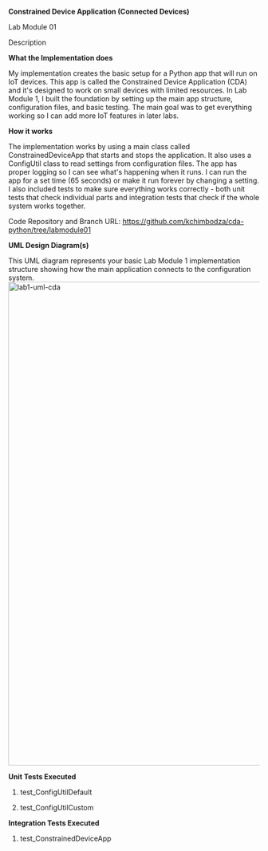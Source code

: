 **Constrained Device Application (Connected Devices)**

Lab Module 01

Description

**What the Implementation does**

My implementation creates the basic setup for a Python app that will run on IoT devices. This app is called the Constrained Device Application (CDA) and it's designed to work on small devices with limited resources. In Lab Module 1, I built the foundation by setting up the main app structure, configuration files, and basic testing. The main goal was to get everything working so I can add more IoT features in later labs.

**How it works**

The implementation works by using a main class called ConstrainedDeviceApp that starts and stops the application. It also uses a ConfigUtil class to read settings from configuration files. The app has proper logging so I can see what's happening when it runs. I can run the app for a set time (65 seconds) or make it run forever by changing a setting. I also included tests to make sure everything works correctly - both unit tests that check individual parts and integration tests that check if the whole system works together.

Code Repository and Branch
URL: https://github.com/kchimbodza/cda-python/tree/labmodule01

**UML Design Diagram(s)**

This UML diagram represents your basic Lab Module 1 implementation structure showing how the main application connects to the configuration system.
<img width="1264" height="970" alt="lab1-uml-cda" src="https://github.com/user-attachments/assets/bef4cb05-e33f-4ca5-af8f-7d588423bf9a" />

**Unit Tests Executed**

1. test_ConfigUtilDefault

2. test_ConfigUtilCustom

**Integration Tests Executed**

1. test_ConstrainedDeviceApp
